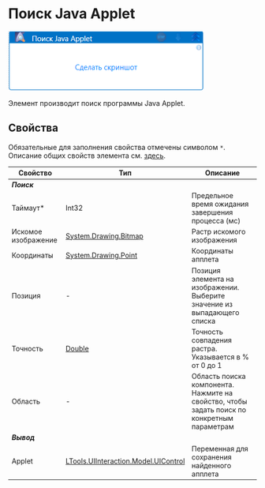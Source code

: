 # Поиск Java Applet

![](<../../../.gitbook/assets/Поиск Java Applet.png>)

Элемент производит поиск программы Java Applet.

## Свойства
Обязательные для заполнения свойства отмечены символом `*`. Описание общих свойств элемента см. [здесь](https://docs.primo-rpa.ru/primo-rpa/primo-studio/process/elements#svoistva-elementa).


| Свойство             | Тип                                                               | Описание                                           |
| -------------------- | ----------------------------------------------------------------- | -------------------------------------------------- |
| ***Поиск***          |                                                                   |     |
| Таймаут\*            | Int32                                                             | Предельное время ожидания завершения процесса (мс) |
| Искомое изображение  | [System.Drawing.Bitmap](https://learn.microsoft.com/ru-ru/dotnet/api/system.drawing.bitmap?view=dotnet-plat-ext-6.0&viewFallbackFrom=net-5.0) | Растр искомого изображения  |
| Координаты           | [System.Drawing.Point](https://learn.microsoft.com/ru-RU/dotnet/api/system.drawing.point?view=net-6.0) | Координаты апплета                   |
| Позиция              | -                                                                 | Позиция элемента на изображении. Выберите значение из выпадающего списка  |
| Точность             | [Double](https://learn.microsoft.com/ru-ru/dotnet/api/system.double?v=20.2&f=token%20edit&view=net-6.0) | Точность совпадения растра. Указывается в % от 0 до 1 |
| Область              | -                                                                 | Область поиска компонента. Нажмите на свойство, чтобы задать поиск по конкретным параметрам |
| ***Вывод***          |                                                                   |     |
| Applet               | [LTools.UIInteraction.Model.UIControl](https://docs.primo-rpa.ru/primo-rpa/g_elements/el_basic/els_uiinteraction/datatypes/uicontrol)| Переменная для сохранения найденного апплета |

  
